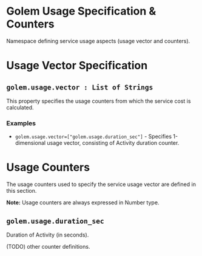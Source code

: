 # Golem Usage Specification & Counters
Namespace defining service usage aspects (usage vector and counters).

# Usage Vector Specification

## `golem.usage.vector : List of Strings`
This property specifies the usage counters from which the service cost is calculated.
### **Examples**
* `golem.usage.vector=["golem.usage.duration_sec"]` - Specifies 1-dimensional usage vector, consisting of Activity duration counter.

# Usage Counters
The usage counters used to specify the service usage vector are defined in this section.

**Note:** Usage counters are always expressed in Number type.

## `golem.usage.duration_sec`
Duration of Activity (in seconds).

(TODO) other counter definitions.

